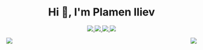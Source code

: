 <h1 align="center">Hi 👋, I'm Plamen Iliev</h1>

<p align="center">
     <a href="http://www.pako.es" target="new">
     <img src="https://img.icons8.com/pastel-glyph/64/000000/website--v1.png"/>
     </a>
     <a href="https://www.facebook.com/pako.iliev" target="_blank">
    <img src="https://img.icons8.com/external-justicon-lineal-color-justicon/64/000000/external-facebook-social-media-justicon-lineal-color-justicon.png"/>
  </a>
  <a href="https://es.linkedin.com/in/plamen-iliev-b35646201" target="_blank">
    <img src="https://img.icons8.com/external-justicon-lineal-color-justicon/64/000000/external-linkedin-social-media-justicon-lineal-color-justicon.png"/>
  </a>
  <a href="https://instagram.com/pakoiliev" target="_blank">
    <img src="https://img.icons8.com/external-justicon-lineal-color-justicon/64/000000/external-instagram-social-media-justicon-lineal-color-justicon.png"/>
  </a>
  
</p>


<p align="right">
<img align="left" src="https://github-readme-stats.vercel.app/api?username=Unconsciousness13&theme=tokyonight&show_icons=true" />
<img  float="right" src="https://github-readme-stats.vercel.app/api/top-langs/?username=Unconsciousness13&theme=tokyonight&show_icons=true" />
</p>

